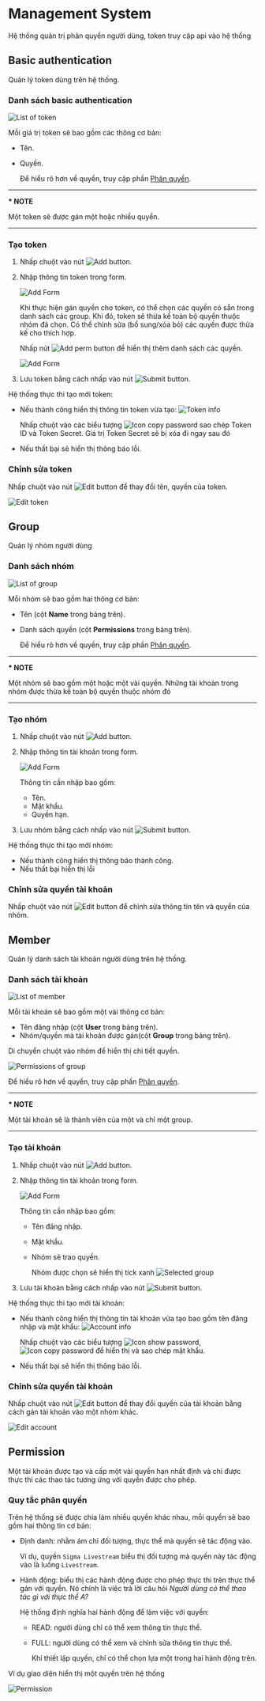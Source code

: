 
# Management System

Hệ thống quản trị phân quyền người dùng, token truy cập api vào hệ thống

## Basic authentication

Quản lý token dùng trên hệ thống.

### Danh sách basic authentication
![List of token](../images/um-basic-auth/list.png)

Mỗi giá trị token sẽ bao gồm các thông cơ bản:

- Tên.
- Quyền.

  Để hiểu rõ hơn về quyền, truy cập phần [Phân quyền](./permission.md).

---

**\* NOTE**

Một token sẽ được gán một hoặc nhiều quyền.

---

### Tạo token

1. Nhấp chuột vào nút ![Add button](../images/um-member/btn-add.png).
2. Nhập thông tin token trong form.

    ![Add Form](../images/um-basic-auth/form-add.png)

    Khi thực hiện gán quyền cho token, có thể chọn các quyền có sẵn trong danh sách các group. Khi đó, token sẽ thừa kế toàn bộ quyền thuộc nhóm đã chọn. Có thể chỉnh sửa (bổ sung/xóa bỏ) các quyền được thừa kế cho thích hợp.

    Nhấp nút ![Add perm button](../images/um-basic-auth/btn-add-perm.png) để hiển thị thêm danh sách các quyền.

    ![Add Form](../images/um-basic-auth/form-add-2.png)

3. Lưu token  bằng cách nhấp vào nút ![Submit button](../images/um-member/btn-submit.png).

  Hệ thống thực thi tạo mới token:
  - Nếu thành công hiển thị thông tin token vừa tạo:
    ![Token info](../images/um-basic-auth/info.png)

    Nhấp chuột vào các biểu tượng ![Icon copy password](../images/um-member/icon-copy.png) sao chép Token ID và Token Secret. Giá trị Token Secret sẽ bị xóa đi ngay sau đó

  - Nếu thất bại sẽ hiển thị thông báo lỗi.

### Chỉnh sửa token

Nhấp chuột vào nút ![Edit button](../images/um-action-btns/edit.png) để thay đổi tên, quyền của token.

![Edit token](../images/um-basic-auth/form-edit.png)


## Group

Quản lý nhóm người dùng

### Danh sách nhóm
![List of group](../images/um-group/list.png)


Mỗi nhóm sẽ bao gồm hai thông cơ bản:

- Tên (cột **Name** trong bảng trên).
- Danh sách quyền (cột **Permissions** trong bảng trên).

  Để hiểu rõ hơn về quyền, truy cập phần [Phân quyền](./permission.md).

---

**\* NOTE**

Một nhóm sẽ bao gồm một hoặc một vài quyền. Những tài khoản trong nhóm được thừa kế toàn bộ quyền thuộc nhóm đó

---

### Tạo nhóm

1. Nhấp chuột vào nút ![Add button](../images/um-member/btn-add.png).
2. Nhập thông tin tài khoản trong form.

    ![Add Form](../images/um-group/form-add.png)

    Thông tin cần nhập bao gồm:
    - Tên.
    - Mật khẩu.
    - Quyền hạn.
3. Lưu nhóm bằng cách nhấp vào nút ![Submit button](../images/um-member/btn-submit.png).

  Hệ thống thực thi tạo mới nhóm:
  - Nếu thành công hiển thị thông báo thành công.
  - Nếu thất bại hiển thị lỗi

### Chỉnh sửa quyền tài khoản

Nhấp chuột vào nút ![Edit button](../images/um-action-btns/edit.png) để chỉnh sửa thông tin tên và quyền của nhóm.


## Member

Quản lý danh sách tài khoản người dùng trên hệ thống.

### Danh sách tài khoản
![List of member](../images/um-member/list.png)


Mỗi tài khoản sẽ bao gồm một vài thông cơ bản:

- Tên đăng nhập (cột **User** trong bảng trên).
- Nhóm/quyền mà tài khoản được gán(cột **Group** trong bảng trên).

Di chuyển chuột vào nhóm để hiển thị chi tiết quyền.

  ![Permissions of group](../images/um-member/permission.png)

  Để hiểu rõ hơn về quyền, truy cập phần [Phân quyền](./permission.md).

---

**\* NOTE**

Một tài khoản sẽ là thành viên của một và chỉ một group.

---

### Tạo tài khoản

1. Nhấp chuột vào nút ![Add button](../images/um-member/btn-add.png).
2. Nhập thông tin tài khoản trong form.

    ![Add Form](../images/um-member/form-add.png)

    Thông tin cần nhập bao gồm:
    - Tên đăng nhập.
    - Mật khẩu.
    - Nhóm sẽ trao quyền.

      Nhóm được chọn sẽ hiển thị tick xanh ![Selected group](../images/um-member/group-selected.png)
3. Lưu tài khoản  bằng cách nhấp vào nút ![Submit button](../images/um-member/btn-submit.png).

  Hệ thống thực thi tạo mới tài khoản:
  - Nếu thành công hiển thị thông tin tài khoản vừa tạo bao gồm tên đăng nhập và mật khẩu:
    ![Account info](../images/um-member/account-info.png)

    Nhấp chuột vào các biểu tượng ![Icon show password](../images/um-member/icon-eye.png), ![Icon copy password](../images/um-member/icon-copy.png)  để hiển thị và sao chép mật khẩu.

  - Nếu thất bại sẽ hiển thị thông báo lỗi.

### Chỉnh sửa quyền tài khoản

Nhấp chuột vào nút ![Edit button](../images/um-action-btns/edit.png) để thay đổi quyền của tài khoản bằng cách gán tài khoản vào một nhóm khác.

![Edit account](../images/um-member/form-edit.png)


## Permission

Một tài khoản được tạo và cấp một vài quyền hạn nhất định và chỉ được thực thi các thao tác tương ứng với quyền được cho phép.

### Quy tắc phân quyền

Trên hệ thống sẽ được chia làm nhiều quyền khác nhau, mỗi quyền sẽ bao gồm hai thông tin cơ bản:

- Định danh: nhằm ám chỉ đối tượng, thực thể mà quyền sẽ tác động vào.
  
  Ví dụ, quyền `Sigma Livestream` biểu thị đối tượng mà quyền này tác động vào là luồng `Livestream`.
- Hành động: biểu thị các hành động được cho phép thực thi trên thực thể gán với quyền. Nó chính là việc trả lời câu hỏi *Người dùng có thể thao tác gì với thực thể A?*

  Hệ thống định nghĩa hai hành động để làm việc với quyền:
  - READ: người dùng chỉ có thể xem thông tin thực thể.
  - FULL: người dùng có thể xem và chỉnh sửa thông tin thực thể.

    Khi thiết lập quyền, chỉ có thể chọn lựa một trong hai hành động trên.

Ví dụ giao diện hiển thị một quyền trên hệ thống

  ![Permission](../images/um-permission/general.png)
